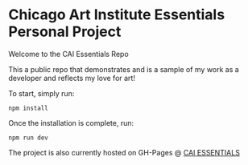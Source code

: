 # Chicago Art Institute Essentials Personal Project

Welcome to the CAI Essentials Repo

This a public repo that demonstrates and is a sample of my work as a developer and reflects my love for art!

To start, simply run:

`npm install`

Once the installation is complete, run:

`npm run dev`

The project is also currently hosted on GH-Pages @ [CAI ESSENTIALS](https://mochacosine1206.github.io/CAI_ESSENTIALS/)
